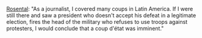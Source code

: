<a href="https://twitter.com/Rosental/status/1326903963040559106">Rosental</a>: "As a journalist, I covered many coups in Latin America. If I were still there and saw a president who doesn't accept his defeat in a legitimate election, fires the head of the military who refuses to use troops against protesters, I would conclude that a coup d'état was imminent."
